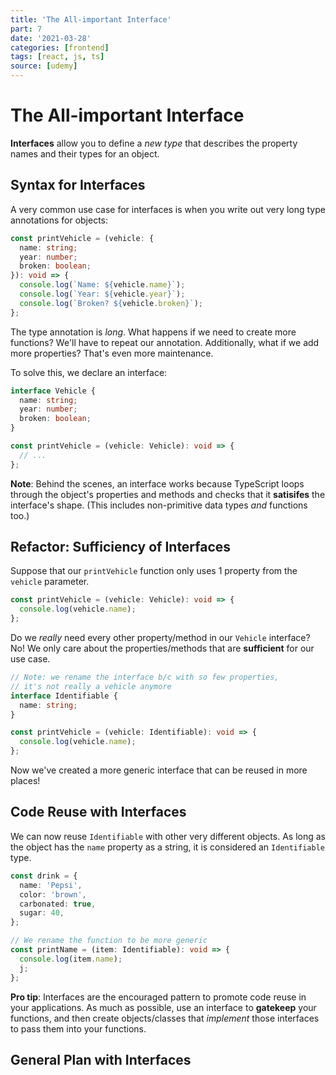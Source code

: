 ```yaml
---
title: 'The All-important Interface'
part: 7
date: '2021-03-28'
categories: [frontend]
tags: [react, js, ts]
source: [udemy]
---
```


# The All-important Interface

**Interfaces** allow you to define a _new type_ that describes the property names and their types for an object.

## Syntax for Interfaces

A very common use case for interfaces is when you write out very long type annotations for objects:

```ts
const printVehicle = (vehicle: {
  name: string;
  year: number;
  broken: boolean;
}): void => {
  console.log(`Name: ${vehicle.name}`);
  console.log(`Year: ${vehicle.year}`);
  console.log(`Broken? ${vehicle.broken}`);
};
```

The type annotation is _long_. What happens if we need to create more functions? We'll have to repeat our annotation. Additionally, what if we add more properties? That's even more maintenance.

To solve this, we declare an interface:

```ts
interface Vehicle {
  name: string;
  year: number;
  broken: boolean;
}

const printVehicle = (vehicle: Vehicle): void => {
  // ...
};
```

**Note**: Behind the scenes, an interface works because TypeScript loops through the object's properties and methods and checks that it **satisifes** the interface's shape. (This includes non-primitive data types _and_ functions too.)

## Refactor: Sufficiency of Interfaces

Suppose that our `printVehicle` function only uses 1 property from the `vehicle` parameter.

```ts
const printVehicle = (vehicle: Vehicle): void => {
  console.log(vehicle.name);
};
```

Do we _really_ need every other property/method in our `Vehicle` interface? No! We only care about the properties/methods that are **sufficient** for our use case.

```ts
// Note: we rename the interface b/c with so few properties,
// it's not really a vehicle anymore
interface Identifiable {
  name: string;
}

const printVehicle = (vehicle: Identifiable): void => {
  console.log(vehicle.name);
};
```

Now we've created a more generic interface that can be reused in more places!

## Code Reuse with Interfaces

We can now reuse `Identifiable` with other very different objects. As long as the object has the `name` property as a string, it is considered an `Identifiable` type.

```ts
const drink = {
  name: 'Pepsi',
  color: 'brown',
  carbonated: true,
  sugar: 40,
};

// We rename the function to be more generic
const printName = (item: Identifiable): void => {
  console.log(item.name);
  j;
};
```

**Pro tip**: Interfaces are the encouraged pattern to promote code reuse in your applications. As much as possible, use an interface to **gatekeep** your functions, and then create objects/classes that _implement_ those interfaces to pass them into your functions.

## General Plan with Interfaces
